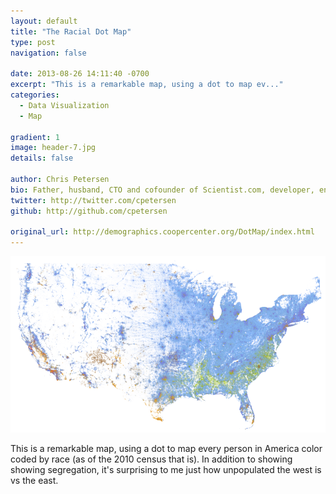 ```yaml
---
layout: default
title: "The Racial Dot Map"
type: post
navigation: false

date: 2013-08-26 14:11:40 -0700
excerpt: "This is a remarkable map, using a dot to map ev..."
categories:
  - Data Visualization
  - Map

gradient: 1
image: header-7.jpg
details: false

author: Chris Petersen
bio: Father, husband, CTO and cofounder of Scientist.com, developer, entrepreneur and technologist.
twitter: http://twitter.com/cpetersen
github: http://github.com/cpetersen

original_url: http://demographics.coopercenter.org/DotMap/index.html
---
```



  ![67d230ba2bbdbea2635de00b8bf40909.png](/assets/import/67d230ba2bbdbea2635de00b8bf40909.png) 

 This is a remarkable map, using a dot to map every person in America color coded by race (as of the 2010 census that is). In addition to showing showing segregation, it's surprising to me just how unpopulated the west is vs the east.

 
